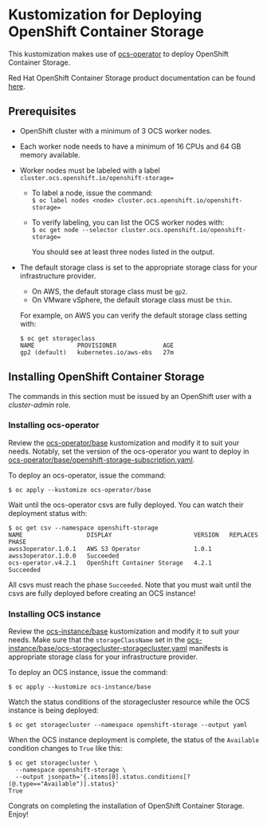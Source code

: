 # Kustomization for Deploying OpenShift Container Storage

This kustomization makes use of [ocs-operator](https://github.com/openshift/ocs-operator) to deploy OpenShift Container Storage.

Red Hat OpenShift Container Storage product documentation can be found [here](https://access.redhat.com/documentation/en-us/red_hat_openshift_container_storage).

## Prerequisites

* OpenShift cluster with a minimum of 3 OCS worker nodes.
* Each worker node needs to have a minimum of 16 CPUs and 64 GB memory available.
* Worker nodes must be labeled with a label `cluster.ocs.openshift.io/openshift-storage=`
  * To label a node, issue the command:  
    `$ oc label nodes <node> cluster.ocs.openshift.io/openshift-storage=`    
  * To verify labeling, you can list the OCS worker nodes with:  
    `$ oc get node --selector cluster.ocs.openshift.io/openshift-storage=`
    
    You should see at least three nodes listed in the output.
* The default storage class is set to the appropriate storage class for your infrastructure provider.
  * On AWS, the default storage class must be `gp2`.
  * On VMware vSphere, the default storage class must be `thin`.
  
  For example, on AWS you can verify the default storage class setting with:
  ```
  $ oc get storageclass
  NAME            PROVISIONER             AGE
  gp2 (default)   kubernetes.io/aws-ebs   27m
  ```
    
## Installing OpenShift Container Storage

The commands in this section must be issued by an OpenShift user with a *cluster-admin* role.

### Installing ocs-operator

Review the [ocs-operator/base](ocs-operator/base) kustomization and modify it to suit your needs. Notably, set the version of the ocs-operator you want to deploy in [ocs-operator/base/openshift-storage-subscription.yaml](ocs-operator/base/openshift-storage-subscription.yaml).

To deploy an ocs-operator, issue the command:
```
$ oc apply --kustomize ocs-operator/base
```
Wait until the ocs-operator csvs are fully deployed. You can watch their deployment status with:
```
$ oc get csv --namespace openshift-storage
NAME                  DISPLAY                       VERSION   REPLACES              PHASE
awss3operator.1.0.1   AWS S3 Operator               1.0.1     awss3operator.1.0.0   Succeeded
ocs-operator.v4.2.1   OpenShift Container Storage   4.2.1                           Succeeded
```
All csvs must reach the phase `Succeeded`. Note that you must wait until the csvs are fully deployed before creating an OCS instance!

### Installing OCS instance

Review the [ocs-instance/base](ocs-instance/base) kustomization and modify it to suit your needs. Make sure that the `storageClassName` set in the [ocs-instance/base/ocs-storagecluster-storagecluster.yaml](ocs-instance/base/ocs-storagecluster-storagecluster.yaml) manifests is appropriate storage class for your infrastructure provider.

To deploy an OCS instance, issue the command:

```
$ oc apply --kustomize ocs-instance/base
```

Watch the status conditions of the storagecluster resource while the OCS instance is being deployed:

```
$ oc get storagecluster --namespace openshift-storage --output yaml
```

When the OCS instance deployment is complete, the status of the `Available` condition changes to `True` like this:

```
$ oc get storagecluster \
  --namespace openshift-storage \
  --output jsonpath='{.items[0].status.conditions[?(@.type=="Available")].status}' 
True
```

Congrats on completing the installation of OpenShift Container Storage. Enjoy!
